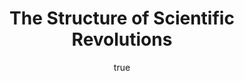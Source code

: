 ---
title: "The Structure of Scientific Revolutions"
bookCover: "/assets/book-covers/the-structure-of-scientific-revolutions.jpg"
slug: "the-structure-of-scientific-revolutions"
bookAuthor: "Thomas S. Kuhn"
rating: 10
done: false
tags: []
summary: false
detailedNotes: false
amazonLink: ""
author:
  name: Rico Trebeljahr
  picture: "/assets/blog/profile.jpeg"
---